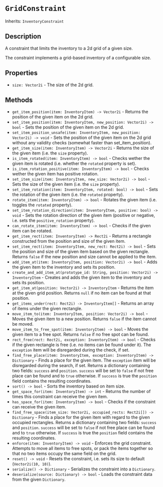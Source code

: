 # `GridConstraint`

Inherits: `InventoryConstraint`

## Description

A constraint that limits the inventory to a 2d grid of a given size.

The constraint implements a grid-based inventory of a configurable size.

## Properties

* `size: Vector2i` - The size of the 2d grid.

## Methods

* `get_item_position(item: InventoryItem) -> Vector2i` - Returns the position of the given item on the 2d grid.
* `set_item_position(item: InventoryItem, new_position: Vector2i) -> bool` - Sets the position of the given item on the 2d grid.
* `set_item_position_unsafe(item: InventoryItem, new_position: Vector2i) -> void` - Sets the position of the given item on the 2d grid without any validity checks (somewhat faster than set_item_position).
* `get_item_size(item: InventoryItem) -> Vector2i` - Returns the size of the given item (i.e. the `size` property).
* `is_item_rotated(item: InventoryItem) -> bool` - Checks wether the given item is rotated (i.e. whether the `rotated` property is set).
* `is_item_rotation_positive(item: InventoryItem) -> bool` - Checks wether the given item has positive rotation.
* `set_item_size(item: InventoryItem, new_size: Vector2i) -> bool` - Sets the size of the given item (i.e. the `size` property).
* `set_item_rotation(item: InventoryItem, rotated: bool) -> bool` - Sets the rotation of the given item (i.e. the `rotated` property).
* `rotate_item(item: InventoryItem) -> bool` - Rotates the given item (i.e. toggles the `rotated` property).
* `set_item_rotation_direction(item: InventoryItem, positive: bool) -> void` - Sets the rotation direction of the given item (positive or negative, i.e. sets the `positive_rotation` property).
* `can_rotate_item(item: InventoryItem) -> bool` - Checks if the given item can be rotated.
* `get_item_rect(item: InventoryItem) -> Rect2i` - Returns a rectangle constructed from the position and size of the given item.
* `set_item_rect(item: InventoryItem, new_rect: Rect2i) -> bool` - Sets the position and size of the given item based on the given rectangle. Returns `false` if the new position and size cannot be applied to the item.
* `add_item_at(item: InventoryItem, position: Vector2i) -> bool` - Adds the given item to the inventory and sets its position.
* `create_and_add_item_at(prototype_id: String, position: Vector2i) -> InventoryItem` - Creates and adds the given item to the inventory and sets its position.
* `get_item_at(position: Vector2i) -> InventoryItem` - Returns the item at the given grid position. Returns `null` if no item can be found at that position.
* `get_items_under(rect: Rect2i) -> InventoryItem[]` - Returns an array of items under the given rectangle.
* `move_item_to(item: InventoryItem, position: Vector2i) -> bool` - Moves the given item to a new position. Returns `false` if the item cannot be moved.
* `move_item_to_free_spot(item: InventoryItem) -> bool` - Moves the given item to a free spot. Returns `false` if no free spot can be found.
* `rect_free(rect: Rect2i, exception: InventoryItem) -> bool` - Checks if the given rectangle is free (i.e. no items can be found under it). The `exception` item will be disregarded during the check, if set.
* `find_free_place(item: InventoryItem, exception: InventoryItem) -> Dictionary` - Finds a place for the given item. The `exception` item will be disregarded during the search, if set. Returns a dictionary containing two fields: `success` and `position`. `success` will be set to `false` if not free place can be found and to `true` otherwise. If `success` is true the `position` field contains the resulting coordinates.
* `sort() -> bool` - Sorts the inventory based on item size.
* `get_space_for(item: InventoryItem) -> int` - Returns the number of times this constraint can receive the given item.
* `has_space_for(item: InventoryItem) -> bool` - Checks if the constraint can receive the given item.
* `find_free_space(item_size: Vector2i, occupied_rects: Rect2i[]) -> Dictionary` - Finds a place for the given item with regard to the given occupied rectangles. Returns a dictionary containing two fields: `success` and `position`. `success` will be set to `false` if not free place can be found and to `true` otherwise. If `success` is true the `position` field contains the resulting coordinates.
* `enforce(item: InventoryItem) -> void` - Enforces the grid constraint. Attempts to move all items to free spots, or pack the items together so that no two items occupy the same field on the grid.
* `reset() -> void` - Resets the constraint, i.e. sets its size to default (`Vector2i(10, 10)`).
* `serialize() -> Dictionary` - Serializes the constraint into a `Dictionary`.
* `deserialize(source: Dictionary) -> bool` - Loads the constraint data from the given `Dictionary`.

